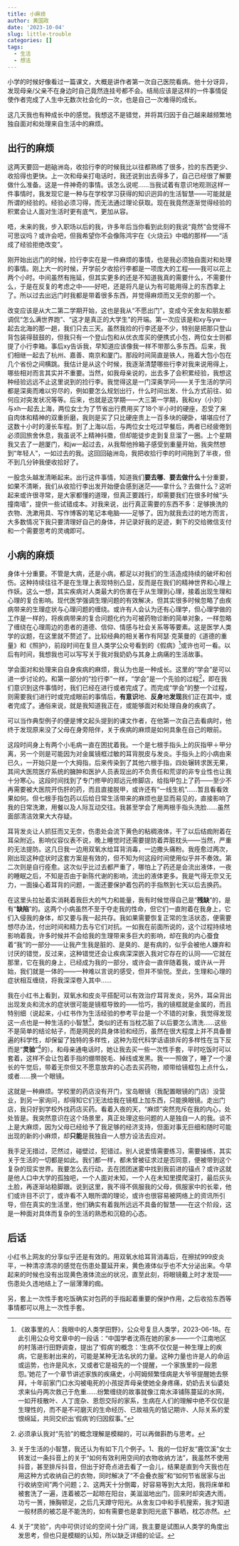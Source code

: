 ```yaml
---
title: 小麻烦
author: 黄国政
date: '2023-10-04'
slug: little-trouble
categories: []
tags:
  - 生活
  - 想法
---
```


小学的时候好像看过一篇课文，大概是讲作者第一次自己医院看病。他十分讶异，发现母亲/父亲不在身边时自己竟然连挂号都不会。结局应该是这样的一件事情促使作者完成了人生中无数次社会化的一次，也是自己一次难得的成长。

<!--more-->

这几天我也有种成长中的感觉。我想这不是错觉，并将其归因于自己越来越频繁地独自面对和处理来自生活中的麻烦。

## 出行的麻烦

这两天要回一趟硇洲岛，收拾行李的时候我比以往都熟练了很多，捡的东西更少、收拾得也更快。上一次和母亲打电话时，我还说到出去得多了，自己已经很了解要做什么准备。这是一件神奇的事情。该怎么说呢……当我试着有意识地观测这样一件事情时，我发现它是一种与在学校学习获得的知识迥异的生活智慧——可能就是所谓的经验的。经验必须习得，而无法通过理论获取。现在我竟然逐渐觉得经验的积累会让人面对生活时更有底气，更加从容。

唔，未来的我，步入职场以后的我，许多年后当你看到此刻的我说“竟然”会觉得不可思议吗？或许会吧，但我希望你不会像陈鸿宇在《火烧云》中唱的那样——“活成了经验拒绝改变”。

刚开始出远门的时候，捡行李实在是一件麻烦的事情，也是我必须独自面对和处理的事情。刚上大一的时候，开学前夕收拾行李都是一项庞大的工程——我可以花上两个小时。中间虽然有拖延，但其实更多的还是不知道我真的需要什么，不需要什么，于是在反复的考虑之中——好吧，还是将凡是认为有可能用得上的东西拿上了。所以过去出远门时我都是带着很多东西，并觉得麻烦而又无奈的那一个。

改变应该是从大二第二学期开始，这也是我从“不愿出门”，变成今天舍友和朋友都调侃“怎么满世界跑”、“这才是真正的大学生”的开端。第一次应该是和xy与yw一起去北海的那一趟，我们只去三天。虽然我捡的行李还是不少，特别是把那只登山背包装得鼓鼓的，但我只有一个登山包和从优衣库买的便携式小包，两位女士则都提了小行李箱。事后xy告诉我，早知道应该像我一样不带那么多东西。后来，我们相继一起去了杭州、嘉善、南京和厦门。那段时间简直是铁人，拖着大包小包在几个省份之间横跳。我估计是从这个时候，我逐渐清楚哪些行李对我来说用得上，哪些相对而言其实并不重要。当然，如我母亲说的，出去多了会积累经验，我想这种经验远远不止这里说到的捡行李。我觉得这是一门深奥学问——关于生活的学问都是深奥而难以穷尽的，例如要怎么规划出行，什么时间出发、什么方式前往、如何应对突发状况等等。后来，也就是这学期——大三第一学期，我和xy（小刘）与xh一起去上海，两位女士为了节省出行费用买了18个半小时的硬座，忍受了来自肉体和精神的双重折磨，我则是买了只比硬座贵上一百多块的硬卧，堪堪应付了这数十小时的漫长车程。到了上海以后，与两位女士吃过早餐后，两者已经疲倦到必须回旅舍休息，我虽说不上精神抖擞，但却能徒步走到复旦溜了一圈。上个星期我又去了一趟厦门，和jw一起过去，从我帮他拎箱子感受到重量开始，我突然想到“年轻人”，一如过去的我。这回回硇洲岛，我把收拾行李的时间拖到了半夜，但不到几分钟我便收拾好了。

一股念头越发清晰起来。出行这件事情，知道我们**要去哪**、**要去做什么**十分重要，如果不清晰，我们从收拾行李出发开始便会感到迷茫——拿什么？去做什么？这听起来或许很寻常，是大家都懂的道理，但真正要践行，却需要我们在很多时候“头撞南墙”，提供一些试错成本。对我来说，出行真正需要的东西不多：足够换洗的衣物、洗漱用具、写作博客的笔记本电脑——足够了。因为就我去过的地方而言，大多数情况下我只要清理好自己的身体，并记录好我的足迹，剩下的交给微信支付和一个需要思考的灵魂即可。

## 小病的麻烦

身体十分重要。不管是大病，还是小病，都足以对我们的生活造成持续的破坏和创伤。这种持续往往不是在生理上表现特别凸显，反而是在我们的精神世界和心理上作妖。这么一想，其实疾病对人类最大的伤害在于从生理到心理，接着出现生理和心理的复合影响。现代医学强调生理问题的有效解决，但其实很多时候忽略了由疾病带来的生理症状与心理问题的缠绕。或许有人会认为还有心理学，但心理学做的工作是一样的，将疾病带来的复合问题化约为可被药物诊断的简单对象，一样忽略了缠绕在心理周边的患者的道德、信仰、情感与社会关系等等要素。这是医学人类学的议题，在这里就不赘述了。比较经典的相关著作有阿瑟·克莱曼的《道德的重量》和《照护》，前段时间在复旦人类学公众号看到的《假病》[^jiabing]或许也可一看。以后有时间，我想我也可以写写关于我对我奶奶与其身上病痛的生活故事。

[^jiabing]: 《故事里的人：我眼中的人类学田野》，公众号复旦人类学，2023-06-18。在此引用公众号文章中的一段话：“中国学者沈燕在她的家乡——一个江南地区的村落进行田野调查，提出了‘假病’的概念：‘生病不仅仅是一种生理上的疾病，它是影射出来的，可能是某种无法名状的力量。这种力量也许是人的命运或运势，也许是风水，又或者它是祖先的一个提醒，一个家族里的一段恩怨。’她花了一个章节讲述家族的疾痛史，小阿姆频繁怪病是大爷爷提醒她去祭拜，十年前家门口水沟被电死的小孩捉弄母亲使她全身疼痛，奶奶去关仙婆处求来仙丹两次救己于危重……纷繁缠绕的故事就像江南水泽铺陈蔓延的水网，一如开枝散叶、人丁庞杂、恩怨交际的家系，生病在人们的理解中绝不仅仅是生理性的，而不是不可磨灭的生命经历、已故祖先的惦记期许、人际关系的爱恨绵延，共同交织出‘假病’的归因叙事。”

学会面对和处理来自自身疾病的麻烦，我认为也是一种成长。这里的“学会”是可以进一步讨论的。和第一部分的“捡行李”一样，“学会”是一个先验的过程[^xianyan]，即在我们意识到这件事情时，我们已经在进行或者完成了。而完成“学会”的整一个过程，则需要我们进行时或完成眼前的事情后，**有意识**地、**反身**地**发现**我们正在其中，或者完成了。通俗来说，就是我知道我正在，或能够面对和处理自身的疾病了。

[^xianyan]: 必须承认我对“先验”的概念理解是模糊的，可以再做斟酌与思考。

可以当作典型例子的便是博文起头提到的课文作者，在他第一次自己去看病时，他终于发现原来没了父母在身旁陪伴，关于疾病的麻烦是如何具象在自己的眼前。

这段时间身上有两个小毛病一直在困扰着我。一个是七根手指头上的灰指甲＋甲分离，另一个则是可能因为对金属镜框过敏的耳背脱皮与发炎。手指头上的小病由来已久，一开始只是一个大拇指，后来传染到了其他六根手指，四处辗转求医无果，其间大医院医疗系统的臃肿和医护人员表现出的不负责任和荒谬的非专业性也让我十分寒心。这段时间找到了专门修甲的郑远元修脚店，给指甲包上了药——至少不再需要被大医院开伤肝的药，而且直接脱甲，或许还有“一线生机”……暂且看看效果如何。但七根手指包药以后给日常生活带来的麻烦也是显而易见的，直接影响了我的日常洗漱，用餐以及人际互动交往。我甚至学会了用两根手指头洗脸……虽然面部清洁效果大大存疑。

耳背发炎让人抓狂而又无奈，伤患处会流下黄色的粘稠液体，干了以后结痂附着在耳朵附近。影响仪容仪表不说，晚上睡觉时还需要提防着弄脏枕头——当然，严重的无法提防。这几日我一边用双氧水给耳背消毒，一边撒头痛粉。我痊愈过两次，刚出现这种症状时这套方案是有效的，但不知为何这段时间使用似乎并不奏效。第二次则是自行痊愈。这次似乎比过去都严重了，哪怕上了药还是会流出液体，一夜的睡眠之后，不知是否由于新陈代谢的影响，流出的液体更多。我是气得无奈又无力，一面操心着耳背的问题，一面还要保护着包药的手指熬到七天以后去换药。

在这里头拉扯着实消耗着我巨大的气力和能量，我有时候觉得自己是“**残缺**”的，是有“**缺陷**”的。这两个小病虽然不至于夺走我的性命，但它们一直附着在我身上，它们入侵我的身体，却又要与我一起共存。我如果需要恢复正常的生活状态，便需要想尽办法，付出时间和精力去与它们对抗。一如我在前面所说的，这个过程持续地影响着我，许多时候并不会给我的生理带来多巨大的影响，却在我的内心蚕食着“我”的一部分——让我产生我是脏的、是臭的、是有病的，似乎会被他人嫌弃和讨厌的错觉，反过来，这种错觉还会让疾病深深嵌入我对它存在的认同——它就在那里，它在我的身上，已经成为我的一部分，或许会一直伴随着我，或许从一开始，我们就是一体的——一种难以言说的感受，但并不愉悦。至此，生理和心理的症状相互缠绕，将我深深卷入其中……

我在小红书上看到，双氧水和皮炎平搭配可以有效治疗耳背发炎，另外，耳朵背出出现发炎和流水的症状很可能是镜框导致的——恰巧，我的镜框就是金属的，而且特别细（说起来，小红书作为生活经验的参考平台是一个不错的对象，我觉得发现这一点也是一种生活的小智慧[^wisedom]，类似的还有当枕芯脏了以后要怎么清洗……这些不是简单的结论帖子，而是网民的具身体验和经历，虽然在很大程度上并不具备普遍的科学性，却保留了独特的多样性，这种为现代科学话语排斥的多样性在当下反而是“**灵验**”[^lingyan]的）。和母亲通电话时，她让我去买一些一次性手套，平时吃饭时可以套着，这样不会让包着手指的绷带脱毛、掉线或发黑。我一一照做了，睡了一个漫长的午觉后，带着无奈但又不愿意放弃的心态去买药物，顺带给镜框包上点什么，或者……换一个眼镜。

[^wisedom]: 关于生活的小智慧，我还认为有如下几个例子。1、我的一位好友“鹿饮溪”女士转发过一条抖音上的关于“如何有效利用空间的衣物收纳方法”，我虽然不使用抖音，甚至排斥抖音，但出于好奇点进去看了一会儿，结果是直到今天我也在用这种方式收纳自己的衣物，同时解决了“不会叠衣服”和“如何节省居家与出行收纳空间”两个问题；2、这两天十分倒霉，好容易等到大太阳，我将床单和被套洗了一遍，连着被芯一起晾在阳台，美滋滋地出门，回来时却突遇大雨，功亏一篑，捶胸顿足，之后几天蹲守阳光。从舍友口中和手机搜索，我才知道一般材质的被芯是不能洗的，如有需要也是拿到阳光底下暴晒，枕芯亦然。
[^lingyan]: 关于“灵验”，内中可供讨论的空间十分广阔，我主要是试图从人类学的角度出发思考，但也只是模糊的认知，所以缺乏详细的论证。

这就是一种麻烦。学校里的药店没有开门，宝岛眼镜（我配置眼镜的门店）没营业，到另一家询问，却得知它们无法给我在镜框上加东西，只能换眼镜。走出门店，我只好到学校外找药店买药。看着入夜的天，“麻烦”突然充斥在我的内心，处处皆是。我突然意识在这个场景里，真正处理这些问题的人是独自一人的我。谈不上是大麻烦，因为父母已经给予了我足够的经济支持，但面对事无巨细和随时可能出现的新的小麻烦，却**只能**是我独自一人想方设法去应对。

我手足无措过，茫然过，碰壁过，犯错过。别人说爱情需要练习，需要操练，其实关于生活的一切都是如此。我们都一样，都未曾被征求过是否同意，便被带到这个复杂的现实世界。我要怎么去行动，去在团团迷雾中找到我前进的锚点？或许这就是他人口中大学的孤独吧，一个人面对未知，一个人在未知里摸爬滚打，最后灰头土脸，再逐渐站稳脚跟。说到这里，我不得不佩服我的父母，佩服家中的长辈，他们或许目不识丁，或许看不入眼所谓的理论，或许也很容易被网络上的资讯所引导，但在真实的生活里，他们确实有着我所远远不具备的智慧——在这个阶段，这是一种面对具体而复杂的生活的熟悉和沉稳的心态。

## 后话

小红书上网友的分享似乎还是有效的。用双氧水给耳背消毒后，在擦拭999皮炎平，一种清凉清凉的感觉在伤患处蔓延开来，黄色液体似乎也不大分泌出来。今早起来的时候也没有出现黄色液体流出的状况，直至此刻，将眼镜戴上时才发现——伤患处久违地结上了一层薄薄的痂。

另，套上一次性手套吃饭确实对包药的手指起着重要的保护作用，之后收拾东西等事情都可以用上一次性手套。
